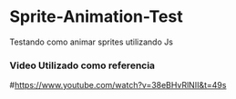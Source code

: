 # Sprite-Animation-Test
Testando como animar sprites utilizando Js

### Video Utilizado como referencia
#https://www.youtube.com/watch?v=38eBHvRlNII&t=49s
